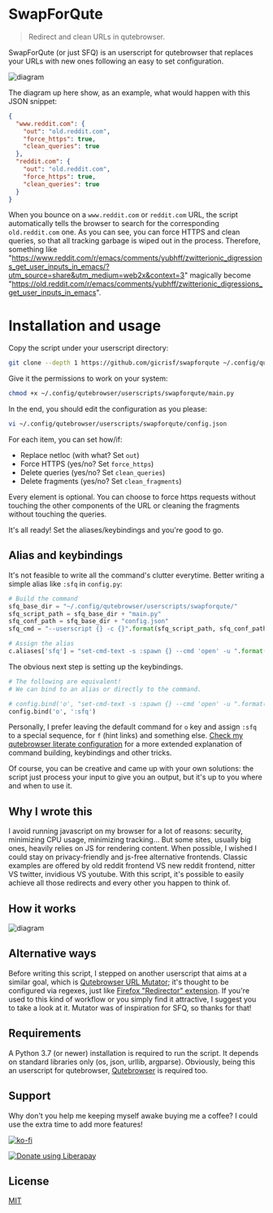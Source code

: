 # SwapForQute

> Redirect and clean URLs in qutebrowser.

SwapForQute (or just SFQ) is an userscript for qutebrowser that replaces your URLs with new ones following an easy to set configuration.

![diagram](what_it_does.png)

The diagram up here show, as an example, what would happen with this JSON snippet:

```json
{
  "www.reddit.com": {
    "out": "old.reddit.com",
    "force_https": true,
    "clean_queries": true
  },
  "reddit.com": {
    "out": "old.reddit.com",
    "force_https": true,
    "clean_queries": true
  }
}
```

When you bounce on a `www.reddit.com` or `reddit.com` URL, the script automatically tells the browser to search for the corresponding `old.reddit.com` one. As you can see, you can force HTTPS and clean queries, so that all tracking garbage is wiped out in the process.
Therefore, something like "https://www.reddit.com/r/emacs/comments/yubhff/zwitterionic_digressions_get_user_inputs_in_emacs/?utm_source=share&utm_medium=web2x&context=3" magically become "https://old.reddit.com/r/emacs/comments/yubhff/zwitterionic_digressions_get_user_inputs_in_emacs".

# Installation and usage
Copy the script under your userscript directory:

``` sh
git clone --depth 1 https://github.com/gicrisf/swapforqute ~/.config/qutebrowser/userscripts/swapforqute
```

Give it the permissions to work on your system:

``` sh
chmod +x ~/.config/qutebrowser/userscripts/swapforqute/main.py
```

In the end, you should edit the configuration as you please:

``` sh
vi ~/.config/qutebrowser/userscripts/swapforqute/config.json
```

For each item, you can set how/if:
- Replace netloc (with what? Set `out`)
- Force HTTPS (yes/no? Set `force_https`)
- Delete queries (yes/no? Set `clean_queries`)
- Delete fragments (yes/no? Set `clean_fragments`)

Every element is optional. You can choose to force https requests without touching the other components of the URL or cleaning the fragments without touching the queries.

It's all ready! Set the aliases/keybindings and you're good to go.

## Alias and keybindings
It's not feasible to write all the command's clutter everytime.
Better writing a simple alias like `:sfq` in `config.py`:

``` python
# Build the command
sfq_base_dir = "~/.config/qutebrowser/userscripts/swapforqute/"
sfq_script_path = sfq_base_dir + "main.py"
sfq_conf_path = sfq_base_dir + "config.json"
sfq_cmd = "--userscript {} -c {}".format(sfq_script_path, sfq_conf_path)

# Assign the alias
c.aliases['sfq'] = "set-cmd-text -s :spawn {} --cmd 'open' -u ".format(sfq_cmd)
```

The obvious next step is setting up the keybindings.

``` python
# The following are equivalent!
# We can bind to an alias or directly to the command.

# config.bind('o', "set-cmd-text -s :spawn {} --cmd 'open' -u ".format(sfq_cmd))
config.bind('o', ':sfq')
```

Personally, I prefer leaving the default command for `o` key and assign `:sfq` to a special sequence, for `f` (hint links) and something else. [Check my qutebrowser literate configuration](https://github.com/gicrisf/qute-config) for a more extended explanation of command building, keybindings and other tricks. 

Of course, you can be creative and came up with your own solutions: the script just process your input to give you an output, but it's up to you where and when to use it.

## Why I wrote this
I avoid running javascript on my browser for a lot of reasons: security, minimizing CPU usage, minimizing tracking... But some sites, usually big ones, heavily relies on JS for rendering content. When possible, I wished I could stay on privacy-friendly and js-free alternative frontends. Classic examples are offered by old reddit frontend VS new reddit frontend, nitter VS twitter, invidious VS youtube. With this script, it's possible to easily achieve all those redirects and every other you happen to think of.

## How it works

![diagram](how_it_works.png)

## Alternative ways
Before writing this script, I stepped on another userscript that aims at a similar goal, which is [Qutebrowser URL Mutator](https://codeberg.org/mister_monster/qutebrowser-url-mutator); it's thought to be configured via regexes, just like [Firefox "Redirector" extension](https://github.com/einaregilsson/Redirector). If you're used to this kind of workflow or you simply find it attractive, I suggest you to take a look at it.
Mutator was of inspiration for SFQ, so thanks for that!

## Requirements
A Python 3.7 (or newer) installation is required to run the script. It depends on standard libraries only (os, json, urllib, argparse). Obviously, being this an userscript for qutebrowser, [Qutebrowser](https://github.com/qutebrowser/qutebrowser) is required too.

## Support
Why don't you help me keeping myself awake buying me a coffee?
I could use the extra time to add more features!

[![ko-fi](https://ko-fi.com/img/githubbutton_sm.svg)](https://ko-fi.com/V7V425BFU)

<a href="https://liberapay.com/gicrisf/donate"><img alt="Donate using Liberapay" src="https://liberapay.com/assets/widgets/donate.svg"></a>

## License
[MIT](https://github.com/gicrisf/swapforqute/blob/main/LICENSE)
